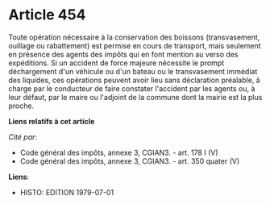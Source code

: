 # Article 454

Toute opération nécessaire à la conservation des boissons (transvasement, ouillage ou rabattement) est permise en cours de
transport, mais seulement en présence des agents des impôts qui en font mention au verso des expéditions. Si un accident de
force majeure nécessite le prompt déchargement d'un véhicule ou d'un bateau ou le transvasement immédiat des liquides, ces
opérations peuvent avoir lieu sans déclaration préalable, à charge par le conducteur de faire constater l'accident par les
agents ou, à leur défaut, par le maire ou l'adjoint de la commune dont la mairie est la plus proche.

**Liens relatifs à cet article**

_Cité par_:

  - Code général des impôts, annexe 3, CGIAN3. - art. 178 I (V)
  - Code général des impôts, annexe 3, CGIAN3. - art. 350 quater (V)

**Liens**:

  - HISTO: EDITION 1979-07-01
